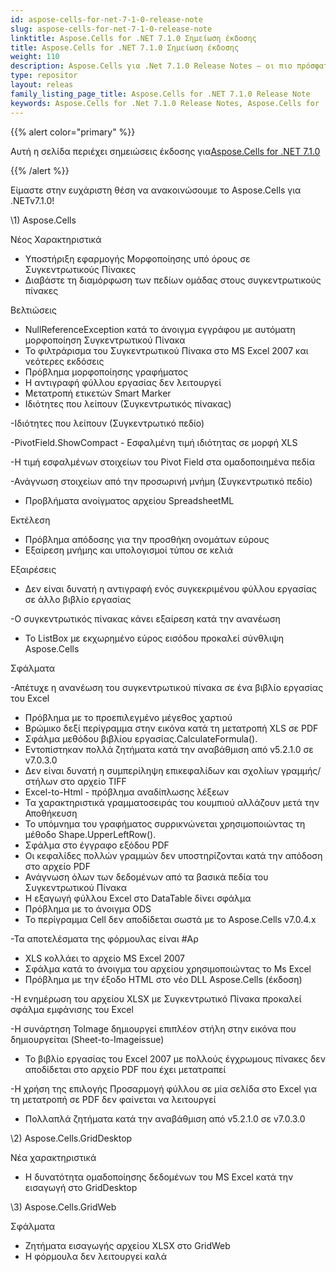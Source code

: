 ```yaml
---
id: aspose-cells-for-net-7-1-0-release-note
slug: aspose-cells-for-net-7-1-0-release-note
linktitle: Aspose.Cells for .NET 7.1.0 Σημείωση έκδοσης
title: Aspose.Cells for .NET 7.1.0 Σημείωση έκδοσης
weight: 110
description: Aspose.Cells για .Net 7.1.0 Release Notes – οι πιο πρόσφατες βελτιώσεις, νέες δυνατότητες και επιδιορθώσεις
type: repositor
layout: releas
family_listing_page_title: Aspose.Cells for .NET 7.1.0 Release Note
keywords: Aspose.Cells for .Net 7.1.0 Release Notes, Aspose.Cells for .Net 7.1.0 updates and fixe
---
```

{{% alert color="primary" %}} 

 Αυτή η σελίδα περιέχει σημειώσεις έκδοσης για[Aspose.Cells for .NET 7.1.0](https://releases.aspose.com/cells/net/new-releases/aspose.cells-for-.net-7.1.0/)

{{% /alert %}} 

 Είμαστε στην ευχάριστη θέση να ανακοινώσουμε το Aspose.Cells για .NETv7.1.0!

\1)
Aspose.Cells 

Νέος
 Χαρακτηριστικά

- Υποστήριξη εφαρμογής Μορφοποίησης υπό όρους σε Συγκεντρωτικούς Πίνακες
- Διαβάστε τη διαμόρφωση των πεδίων ομάδας στους συγκεντρωτικούς πίνακες

 Βελτιώσεις

- NullReferenceException κατά το άνοιγμα εγγράφου με αυτόματη μορφοποίηση Συγκεντρωτικού Πίνακα
- Το φιλτράρισμα του Συγκεντρωτικού Πίνακα στο MS Excel 2007 και νεότερες εκδόσεις
- Πρόβλημα μορφοποίησης γραφήματος
- Η αντιγραφή φύλλου εργασίας δεν λειτουργεί
- Μετατροπή ετικετών Smart Marker
- Ιδιότητες που λείπουν (Συγκεντρωτικός πίνακας)

 -Ιδιότητες που λείπουν (Συγκεντρωτικό πεδίο)

 -PivotField.ShowCompact - Εσφαλμένη τιμή ιδιότητας σε μορφή XLS

 -Η τιμή εσφαλμένων στοιχείων του Pivot Field στα ομαδοποιημένα πεδία

 -Ανάγνωση στοιχείων από την προσωρινή μνήμη (Συγκεντρωτικό πεδίο)

- Προβλήματα ανοίγματος αρχείου SpreadsheetML

 Εκτέλεση

- Πρόβλημα απόδοσης για την προσθήκη ονομάτων εύρους
- Εξαίρεση μνήμης και υπολογισμοί τύπου σε κελιά

 Εξαιρέσεις

- Δεν είναι δυνατή η αντιγραφή ενός συγκεκριμένου φύλλου εργασίας σε άλλο βιβλίο εργασίας

 -Ο συγκεντρωτικός πίνακας κάνει εξαίρεση κατά την ανανέωση

- Το ListBox με εκχωρημένο εύρος εισόδου προκαλεί σύνθλιψη Aspose.Cells

Σφάλματα

 -Απέτυχε η ανανέωση του συγκεντρωτικού πίνακα σε ένα βιβλίο εργασίας του Excel

- Πρόβλημα με το προεπιλεγμένο μέγεθος χαρτιού
- Βρώμικο δεξί περίγραμμα στην εικόνα κατά τη μετατροπή XLS σε PDF
- Σφάλμα μεθόδου βιβλίου εργασίας.CalculateFormula().
- Εντοπίστηκαν πολλά ζητήματα κατά την αναβάθμιση από v5.2.1.0 σε v7.0.3.0
- Δεν είναι δυνατή η συμπερίληψη επικεφαλίδων και σχολίων γραμμής/στήλων στο αρχείο TIFF
- Excel-to-Html - πρόβλημα αναδίπλωσης λέξεων
- Τα χαρακτηριστικά γραμματοσειράς του κουμπιού αλλάζουν μετά την Αποθήκευση
- Το υπόμνημα του γραφήματος συρρικνώνεται χρησιμοποιώντας τη μέθοδο Shape.UpperLeftRow().
- Σφάλμα στο έγγραφο εξόδου PDF
- Οι κεφαλίδες πολλών γραμμών δεν υποστηρίζονται κατά την απόδοση στο αρχείο PDF
- Ανάγνωση όλων των δεδομένων από τα βασικά πεδία του Συγκεντρωτικού Πίνακα
- Η εξαγωγή φύλλου Excel στο DataTable δίνει σφάλμα
- Πρόβλημα με το άνοιγμα ODS
- Το περίγραμμα Cell δεν αποδίδεται σωστά με το Aspose.Cells v7.0.4.x

 -Τα αποτελέσματα της φόρμουλας είναι #Αρ

- XLS κολλάει το αρχείο MS Excel 2007
- Σφάλμα κατά το άνοιγμα του αρχείου χρησιμοποιώντας το Ms Excel
- Πρόβλημα με την έξοδο HTML στο νέο DLL Aspose.Cells (έκδοση)

 -Η ενημέρωση του αρχείου XLSX με Συγκεντρωτικό Πίνακα προκαλεί σφάλμα εμφάνισης του Excel

 -Η συνάρτηση ToImage δημιουργεί επιπλέον στήλη στην εικόνα που δημιουργείται (Sheet-to-Imageissue)

- Το βιβλίο εργασίας του Excel 2007 με πολλούς έγχρωμους πίνακες δεν αποδίδεται στο αρχείο PDF που έχει μετατραπεί

 -Η χρήση της επιλογής Προσαρμογή φύλλου σε μία σελίδα στο Excel για τη μετατροπή σε PDF δεν φαίνεται να λειτουργεί

- Πολλαπλά ζητήματα κατά την αναβάθμιση από v5.2.1.0 σε v7.0.3.0

 \2) Aspose.Cells.GridDesktop

 Νέα χαρακτηριστικά

- Η δυνατότητα ομαδοποίησης δεδομένων του MS Excel κατά την εισαγωγή στο GridDesktop

 \3) Aspose.Cells.GridWeb



Σφάλματα

- Ζητήματα εισαγωγής αρχείου XLSX στο GridWeb
- Η φόρμουλα δεν λειτουργεί καλά
